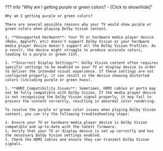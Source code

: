 <!-- markdownlint-disable MD041-->
??? info "Why am I getting purple or green colors? - [Click to show/hide]"

    Why am I getting purple or green colors?

    There are several possible reasons why your TV would show purple or green colors when playing Dolby Vision content.

    1. **Unsupported Hardware**: Your TV or hardware media player device (Roku, AppleTV, etc) doesn't support Dolby Vision or your hardware media player device doesn't support all the Dolby Vision Profiles. As a result, the device might struggle to produce accurate colors, leading to a purple or green tint.

    1. **Incorrect Display Settings**: Dolby Vision content often requires specific settings to be enabled on your TV or display device in order to deliver the intended visual experience. If these settings are not configured properly, it can result in the device showing distorted colors (including purple or green hues).

    1. **HDMI Compatibility Issues**: Sometimes, HDMI cables or ports may not be fully compatible with Dolby Vision. If the media player device is not recognizing the Dolby Vision signal properly, it may fail to process the content correctly, resulting in abnormal color rendering.

    To resolve the purple or green color issues when playing Dolby Vision content, you can try the following troubleshooting steps:

    1. Ensure your TV or hardware media player device is Dolby Vision compatible and up-to-date with the latest firmware.
    1. Verify that your TV or display device is set up correctly and has the necessary Dolby Vision settings enabled.
    1. Check the HDMI cables and ensure they can transmit Dolby Vision signals.
<!-- markdownlint-enable MD041-->
